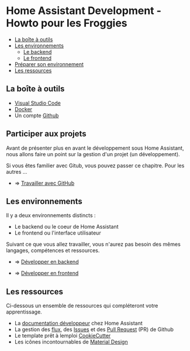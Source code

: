 # Home Assistant Development - Howto pour les Froggies

- [La boîte à outils](#La-Boîte-à-outils)
- [Les environnements](#Les-environnements)
  - [Le backend](#Le-backend)
  - [Le frontend](#Le-frontend)
- [Préparer son environnement](#Préparer-son-environnement)
- [Les ressources](#Les-ressources)

## La boîte à outils

- [Visual Studio Code](https://code.visualstudio.com/)
- [Docker](https://www.docker.com/)
- Un compte [Github](https://github.com/)

## Participer aux projets

Avant de présenter plus en avant le développement sous Home Assistant, nous allons faire un point sur la gestion d'un projet (un développement).

Si vous êtes familier avec Gitub, vous pouvez passer ce chapitre. Pour les autres ...

- => [Travailler avec GitHub](./GITHUB.md)

## Les environnements

Il y a deux environnements distincts :

- Le backend ou le coeur de Home Assistant
- Le frontend ou l'interface utilisateur

Suivant ce que vous allez travailler, vous n'aurez pas besoin des mêmes langages, compétences et ressources.

- => [Développer en backend](./BACKEND.md)

- => [Développer en frontend](./FRONTEND.md)

## Les ressources

Ci-dessous un ensemble de ressources qui compléteront votre apprentissage.

- La [documentation développeur](https://developers.home-assistant.io/) chez Home Assistant
- La gestion des [flux](https://guides.github.com/introduction/flow/), des [Issues](https://guides.github.com/features/issues/) et des [Pull Request](https://guides.github.com/activities/forking/) (PR) de Github
- Le template prêt à lemploi [CookieCutter](https://github.com/oncleben31/cookiecutter-homeassistant-custom-component)
- Les icônes incontournables de [Material Design](https://materialdesignicons.com/)
